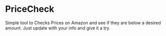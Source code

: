 # PriceCheck

Simple tool to Checks Prices on Amazon and see if they are below a desired amount. Just update with your info and give it a try.
